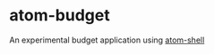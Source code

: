 atom-budget
===========

An experimental budget application using [atom-shell](http://github.com/atom/atom-shell)
